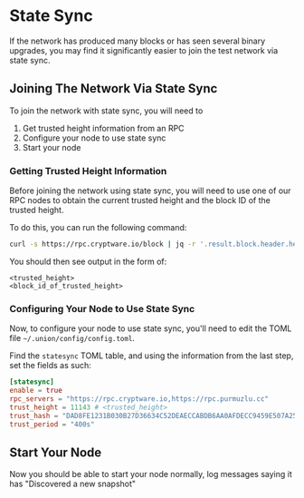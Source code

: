 # State Sync

If the network has produced many blocks or has seen several binary upgrades, you may find it significantly easier to join the test network via state sync.

## Joining The Network Via State Sync

To join the network with state sync, you will need to

1. Get trusted height information from an RPC
2. Configure your node to use state sync
3. Start your node

### Getting Trusted Height Information

Before joining the network using state sync, you will need to use one of our RPC nodes to obtain the current trusted height and the block ID of the trusted height.

To do this, you can run the following command:

```sh
curl -s https://rpc.cryptware.io/block | jq -r '.result.block.header.height + "\n" + .result.block_id.hash'
```

You should then see output in the form of:
```
<trusted_height>
<block_id_of_trusted_height>
```

### Configuring Your Node to Use State Sync

Now, to configure your node to use state sync, you'll need to edit the TOML file `~/.union/config/config.toml`.

Find the `statesync` TOML table, and using the information from the last step, set the fields as such:

```toml
[statesync]
enable = true
rpc_servers = "https://rpc.cryptware.io,https://rpc.purmuzlu.cc"
trust_height = 11143 # <trusted_height>
trust_hash = "DAD8FE1231B030B27D36634C52DEAECCABDB6AA0AFDECC9459E507A254D4D6C9"
trust_period = "400s"
```

## Start Your Node

Now you should be able to start your node normally, log messages saying it has "Discovered a new snapshot"
